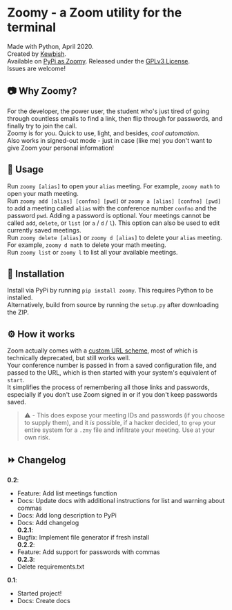 # Zoomy - a Zoom utility for the terminal
Made with Python, April 2020.  
Created by [Kewbish](https://kewbish.github.io).  
Available on [PyPi as Zoomy](https://pypi.org/project/zoomy/).
Released under the [GPLv3 License](https://www.gnu.org/licenses/gpl-3.0.en.html).  
Issues are welcome!  

## :camera: Why Zoomy?
For the developer, the power user, the student who's just tired of going through countless emails to find a link, then flip through for passwords, and finally try to join the call.  
Zoomy is for you. Quick to use, light, and besides, *cool automation*.  
Also works in signed-out mode - just in case (like me) you don't want to give Zoom your personal information!  

## :movie_camera: Usage
Run `zoomy [alias]` to open your `alias` meeting. For example, `zoomy math` to open your math meeting.  
Run `zoomy add [alias] [confno] [pwd]` or `zoomy a [alias] [confno] [pwd]` to add a meeting called `alias` with the conference number `confno` and the password `pwd`. Adding a password is optional. Your meetings cannot be called `add`, `delete`, or `list` (or `a` / `d` / `l`). This option can also be used to edit currently saved meetings.  
Run `zoomy delete [alias]` or `zoomy d [alias]` to delete your `alias` meeting. For example, `zoomy d math` to delete your math meeting.  
Run `zoomy list` or `zoomy l` to list all your available meetings.  

## :wrench: Installation
Install via PyPi by running `pip install zoomy`. This requires Python to be installed.  
Alternatively, build from source by running the `setup.py` after downloading the ZIP.  

## :gear: How it works
Zoom actually comes with a [custom URL scheme](https://medium.com/zoom-developer-blog/zoom-url-schemes-748b95fd9205), most of which is technically deprecated, but still works well.  
Your conference number is passed in from a saved configuration file, and passed to the URL, which is then started with your system's equivalent of `start`.  
It simplifies the process of remembering all those links and passwords, especially if you don't use Zoom signed in or if you don't keep passwords saved.  

> :warning: - This does expose your meeting IDs and passwords (if you choose to supply them), and it *is* possible, if a hacker decided, to `grep` your entire system for a `.zmy` file and infiltrate your meeting. Use at your own risk.  

## :fast_forward: Changelog
**0.2**:   
- Feature: Add list meetings function  
- Docs: Update docs with additional instructions for list and warning about commas  
- Docs: Add long description to PyPi  
- Docs: Add changelog  
**0.2.1**:  
- Bugfix: Implement file generator if fresh install  
**0.2.2**:  
- Feature: Add support for passwords with commas  
**0.2.3**:
- Delete requirements.txt

**0.1**:
- Started project!
- Docs: Create docs
